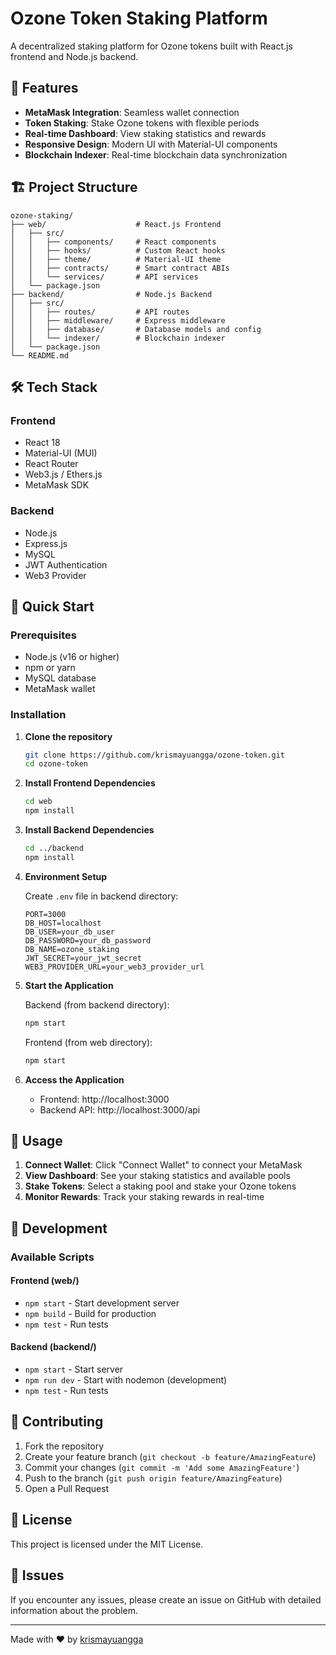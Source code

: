 # Ozone Token Staking Platform

A decentralized staking platform for Ozone tokens built with React.js frontend and Node.js backend.

## 🚀 Features

- **MetaMask Integration**: Seamless wallet connection
- **Token Staking**: Stake Ozone tokens with flexible periods
- **Real-time Dashboard**: View staking statistics and rewards
- **Responsive Design**: Modern UI with Material-UI components
- **Blockchain Indexer**: Real-time blockchain data synchronization

## 🏗️ Project Structure

```
ozone-staking/
├── web/                    # React.js Frontend
│   ├── src/
│   │   ├── components/     # React components
│   │   ├── hooks/          # Custom React hooks
│   │   ├── theme/          # Material-UI theme
│   │   ├── contracts/      # Smart contract ABIs
│   │   └── services/       # API services
│   └── package.json
├── backend/                # Node.js Backend
│   ├── src/
│   │   ├── routes/         # API routes
│   │   ├── middleware/     # Express middleware
│   │   ├── database/       # Database models and config
│   │   └── indexer/        # Blockchain indexer
│   └── package.json
└── README.md
```

## 🛠️ Tech Stack

### Frontend
- React 18
- Material-UI (MUI)
- React Router
- Web3.js / Ethers.js
- MetaMask SDK

### Backend
- Node.js
- Express.js
- MySQL
- JWT Authentication
- Web3 Provider

## 🚀 Quick Start

### Prerequisites
- Node.js (v16 or higher)
- npm or yarn
- MySQL database
- MetaMask wallet

### Installation

1. **Clone the repository**
   ```bash
   git clone https://github.com/krismayuangga/ozone-token.git
   cd ozone-token
   ```

2. **Install Frontend Dependencies**
   ```bash
   cd web
   npm install
   ```

3. **Install Backend Dependencies**
   ```bash
   cd ../backend
   npm install
   ```

4. **Environment Setup**
   
   Create `.env` file in backend directory:
   ```env
   PORT=3000
   DB_HOST=localhost
   DB_USER=your_db_user
   DB_PASSWORD=your_db_password
   DB_NAME=ozone_staking
   JWT_SECRET=your_jwt_secret
   WEB3_PROVIDER_URL=your_web3_provider_url
   ```

5. **Start the Application**
   
   Backend (from backend directory):
   ```bash
   npm start
   ```
   
   Frontend (from web directory):
   ```bash
   npm start
   ```

6. **Access the Application**
   - Frontend: http://localhost:3000
   - Backend API: http://localhost:3000/api

## 📱 Usage

1. **Connect Wallet**: Click "Connect Wallet" to connect your MetaMask
2. **View Dashboard**: See your staking statistics and available pools
3. **Stake Tokens**: Select a staking pool and stake your Ozone tokens
4. **Monitor Rewards**: Track your staking rewards in real-time

## 🔧 Development

### Available Scripts

#### Frontend (web/)
- `npm start` - Start development server
- `npm build` - Build for production
- `npm test` - Run tests

#### Backend (backend/)
- `npm start` - Start server
- `npm run dev` - Start with nodemon (development)
- `npm test` - Run tests

## 🤝 Contributing

1. Fork the repository
2. Create your feature branch (`git checkout -b feature/AmazingFeature`)
3. Commit your changes (`git commit -m 'Add some AmazingFeature'`)
4. Push to the branch (`git push origin feature/AmazingFeature`)
5. Open a Pull Request

## 📄 License

This project is licensed under the MIT License.

## 🐛 Issues

If you encounter any issues, please create an issue on GitHub with detailed information about the problem.

---

Made with ❤️ by [krismayuangga](https://github.com/krismayuangga)

